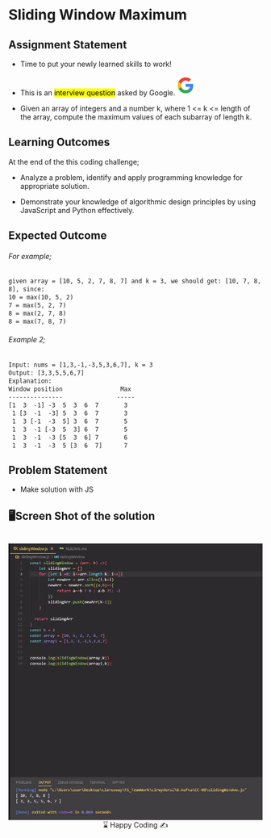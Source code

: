 # Sliding Window Maximum

## Assignment Statement

- Time to put your newly learned skills to work!

- This is an <mark>interview question</mark> asked by Google.<img src="google.jpg" alt="drawing" width="40"/>

- Given an array of integers and a number k, where 1 <= k <= length of the array, compute the maximum values of each subarray of length k.


## Learning Outcomes

At the end of the this coding challenge;

- Analyze a problem, identify and apply programming knowledge for appropriate solution.

- Demonstrate your knowledge of algorithmic design principles by using JavaScript and Python effectively.

## Expected Outcome

###### For example; 

```
given array = [10, 5, 2, 7, 8, 7] and k = 3, we should get: [10, 7, 8, 8], since:
10 = max(10, 5, 2)
7 = max(5, 2, 7)
8 = max(2, 7, 8)
8 = max(7, 8, 7)

```
###### Example 2;
```
Input: nums = [1,3,-1,-3,5,3,6,7], k = 3
Output: [3,3,5,5,6,7]
Explanation: 
Window position                Max
---------------               -----
[1  3  -1] -3  5  3  6  7       3
 1 [3  -1  -3] 5  3  6  7       3
 1  3 [-1  -3  5] 3  6  7       5
 1  3  -1 [-3  5  3] 6  7       5
 1  3  -1  -3 [5  3  6] 7       6
 1  3  -1  -3  5 [3  6  7]      7
```




## Problem Statement

- Make solution with JS

## 🖥️Screen Shot of the solution
<br>
<img src="./img.jpg" align="left" alt="desktop_version">
<br>
<br>
<br>
<br>
<br>
<br>
<br>
<br>
<br>
<br><br><br><br><br><br><br><br><br>

<p align='center'> ⌛ Happy Coding  ✍ <p>
